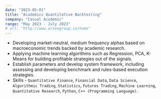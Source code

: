 ```yaml
---
date: "2023-05-01"
title: "Academics Quantitative Backtesting"
company: "Casual Academic"
range: "May 2023 - July 2023"
# url: "http://www.arsengroup.in/home"
---
```


- Developing market-neutral, medium frequency alphas based on macroeconomic trends backed by academic research.
- Applying machine learning algorithms such as Regression, PCA, K-Means for building profitable strategies out of
the signals.
- Establish parameters and develop system framework, including assessing and developing benchmark and rules-based execution strategies.
- Skills - `Quantitative Finance`, `Financial Data`, `Data Science`, `Algorithmic Trading`, `Statistics`, `Futures Trading`,
`Machine Learning`, `Quantitative Research`, `Python`, `C++ (Programming Language)`.